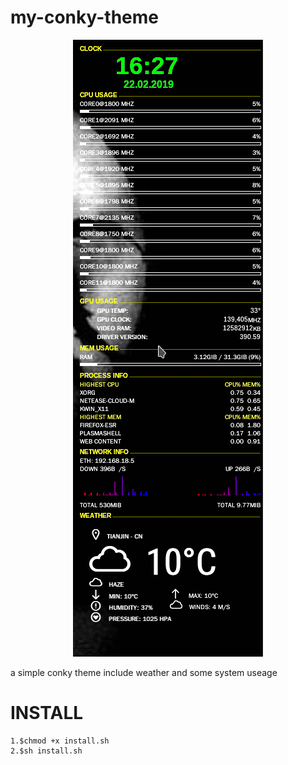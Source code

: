 # my-conky-theme

<p align=center><img src="https://raw.githubusercontent.com/ogre25/my-conky-theme/master/img/1.png"></p>

a simple conky theme include weather and some system useage
  
# INSTALL
```Shell session
1.$chmod +x install.sh
2.$sh install.sh
```
